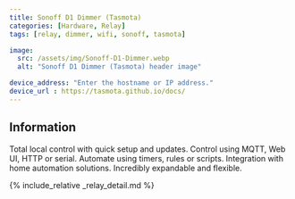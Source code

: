 ```yaml
---
title: Sonoff D1 Dimmer (Tasmota)
categories: [Hardware, Relay]
tags: [relay, dimmer, wifi, sonoff, tasmota]

image:
  src: /assets/img/Sonoff-D1-Dimmer.webp
  alt: "Sonoff D1 Dimmer (Tasmota) header image"

device_address: "Enter the hostname or IP address."
device_url : https://tasmota.github.io/docs/
---
```


## Information
Total local control with quick setup and updates. Control using MQTT, Web UI, HTTP or serial. Automate using timers, rules or scripts. Integration with home automation solutions. Incredibly expandable and flexible.

{% include_relative _relay_detail.md %}